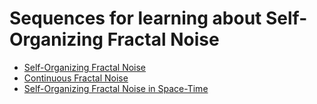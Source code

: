 # Sequences for learning about Self-Organizing Fractal Noise

- [Self-Organizing Fractal Noise](https://github.com/advancedresearch/self_organizing_fractal_noise/blob/master/papers-wip/self-organizing-fractal-noise.pdf)
- [Continuous Fractal Noise](https://github.com/advancedresearch/self_organizing_fractal_noise/blob/master/papers-wip/continuous-fractal-noise.pdf)
- [Self-Organizing Fractal Noise in Space-Time](https://github.com/advancedresearch/self_organizing_fractal_noise/blob/master/papers-wip/self-organizing-fractal-noise-in-space-time.pdf)
